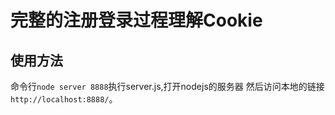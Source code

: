 # 完整的注册登录过程理解Cookie
## 使用方法
命令行`node server 8888`执行server.js,打开nodejs的服务器
然后访问本地的链接`http://localhost:8888/`。
